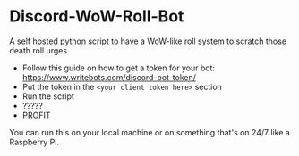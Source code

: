 # Discord-WoW-Roll-Bot
A self hosted python script to have a WoW-like roll system to scratch those death roll urges

* Follow this guide on how to get a token for your bot: https://www.writebots.com/discord-bot-token/
* Put the token in the `<your client token here>` section
* Run the script
* ?????
* PROFIT

You can run this on your local machine or on something that's on 24/7 like a Raspberry Pi.
